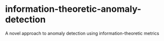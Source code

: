 # information-theoretic-anomaly-detection
A novel approach to anomaly detection using information-theoretic metrics
